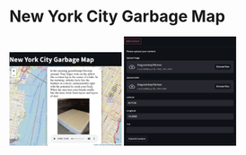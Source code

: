 # New York City Garbage Map
<img src="src/UI1.png" alt="ui" width="200"/>
<img src="src/UI2.png" alt="ui" width="200"/>
